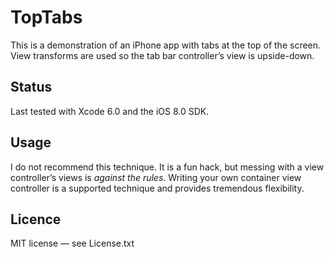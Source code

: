# TopTabs

This is a demonstration of an iPhone app with tabs at the top of the screen. View transforms are used so the tab bar controller’s view is upside-down.

## Status

Last tested with Xcode 6.0 and the iOS 8.0 SDK.

## Usage

I do not recommend this technique. It is a fun hack, but messing with a view controller’s views is *against the rules*. Writing your own container view controller is a supported technique and provides tremendous flexibility.

## Licence

MIT license — see License.txt
